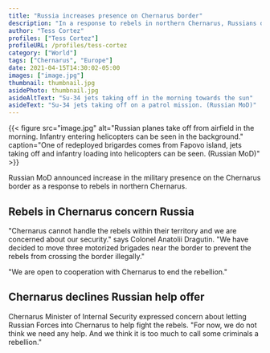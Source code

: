 ```yaml
---
title: "Russia increases presence on Chernarus border"
description: "In a response to rebels in northern Chernarus, Russians deploy 3 motorized brigades."
author: "Tess Cortez"
profiles: ["Tess Cortez"]
profileURL: /profiles/tess-cortez
category: ["World"]
tags: ["Chernarus", "Europe"]
date: 2021-04-15T14:30:02-05:00
images: ["image.jpg"]
thumbnail: thumbnail.jpg
asidePhoto: thumbnail.jpg
asideAltText: "Su-34 jets taking off in the morning towards the sun"
asideText: "Su-34 jets taking off on a patrol mission. (Russian MoD)"
---
```


{{< figure src="image.jpg" alt="Russian planes take off from airfield in the morning. Infantry entering helicopters can be seen in the background." caption="One of redeployed brigardes comes from Fapovo island, jets taking off and infantry loading into helicopters can be seen. (Russian MoD)" >}}

Russian MoD announced increase in the military presence on the Chernarus border as a response to rebels in northern Chernarus.

## Rebels in Chernarus concern Russia

"Chernarus cannot handle the rebels within their territory and we are concerned about our security." says Colonel Anatolii Dragutin. "We have decided to move three motorized brigades near the border to prevent the rebels from crossing the border illegally."

"We are open to cooperation with Chernarus to end the rebellion."

## Chernarus declines Russian help offer

Chernarus Minister of Internal Security expressed concern about letting Russian Forces into Chernarus to help fight the rebels. "For now, we do not think we need any help. And we think it is too much to call some criminals a rebellion."
